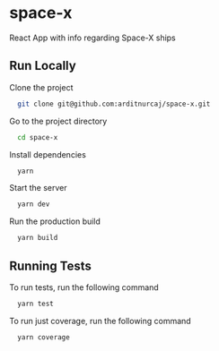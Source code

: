 # space-x

React App with info regarding Space-X ships
## Run Locally

Clone the project

```bash
  git clone git@github.com:arditnurcaj/space-x.git
```

Go to the project directory

```bash
  cd space-x
```

Install dependencies

```bash
  yarn
```

Start the server

```bash
  yarn dev
```

Run the production build

```bash
  yarn build
```


## Running Tests

To run tests, run the following command

```bash
  yarn test
```

To run just coverage, run the following command

```bash
  yarn coverage
```

